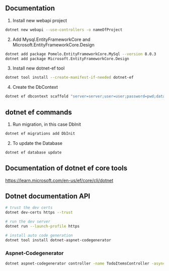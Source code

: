 ## Documentation

1. Install new webapi project

```bash
dotnet new webapi --use-controllers -o nameOfProject
```

2. Add Mysql.EntityFrameworkCore and Microsoft.EntityFrameworkCore.Design

```bash
dotnet add package Pomelo.EntityFrameworkCore.MySql --version 8.0.3
dotnet add package Microsoft.EntityFrameworkCore.Design
```

3. Install new dotnet-ef tool

```bash
dotnet tool install --create-manifest-if-needed dotnet-ef
```

4. Create the DbContext

```bash
dotnet ef dbcontext scaffold "server=server;user=user;password=pwd;database=db" Pomelo.EntityFrameWorkCore.Mysql -o Models
```

## dotnet ef commands

1. Run migration, in this case DbInit

```bash
dotnet ef migrations add DbInit
```

2. To update the Database

```bash
dotnet ef database update
```

## Documentation of dotnet ef core tools
<https://learn.microsoft.com/en-us/ef/core/cli/dotnet>

## Dotnet documentation API

```bash
# trust the dev certs
dotnet dev-certs https --trust

# run the dev server
dotnet run --launch-profile https

# install auto code generation
dotnet tool install dotnet-aspnet-codegenerator

```

### Aspnet-Codegenerator

```bash
dotnet aspnet-codegenerator controller -name TodoItemsController -async -api -m TodoItem -dc TodoContext -outDir Controllers
